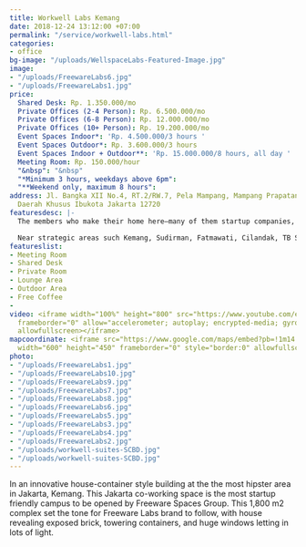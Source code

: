 ```yaml
---
title: Workwell Labs Kemang
date: 2018-12-24 13:12:00 +07:00
permalink: "/service/workwell-labs.html"
categories:
- office
bg-image: "/uploads/WellspaceLabs-Featured-Image.jpg"
image:
- "/uploads/FreewareLabs6.jpg"
- "/uploads/FreewareLabs1.jpg"
price:
  Shared Desk: Rp. 1.350.000/mo
  Private Offices (2-4 Person): Rp. 6.500.000/mo
  Private Offices (6-8 Person): Rp. 12.000.000/mo
  Private Offices (10+ Person): Rp. 19.200.000/mo
  Event Spaces Indoor*: 'Rp. 4.500.000/3 hours '
  Event Spaces Outdoor*: Rp. 3.600.000/3 hours
  Event Spaces Indoor + Outdoor**: 'Rp. 15.000.000/8 hours, all day '
  Meeting Room: Rp. 150.000/hour
  "&nbsp": "&nbsp"
  "*Minimum 3 hours, weekdays above 6pm": 
  "**Weekend only, maximum 8 hours": 
address: Jl. Bangka XII No.4, RT.2/RW.7, Pela Mampang, Mampang Prapatan, Jakarta Selatan,
  Daerah Khusus Ibukota Jakarta 12720
featuresdesc: |-
  The members who make their home here—many of them startup companies, but there’s a broad range from other industries as well— pet-friendly vibe, and cool lounge areas supported by Fabelio.com. There are workshops and networking events designed for Indonesian & global startups to improve their business. And some of the city’s best eateries are steps away. If you’re looking for a convenient location, a great mix of people, and a sense of startups, this would be the best Jakarta coworking space to join.

  Near strategic areas such Kemang, Sudirman, Fatmawati, Cilandak, TB Simatupang, Fatmawati, Blok M, Sudirman, Darmawangsa, and more.
featureslist:
- Meeting Room
- Shared Desk
- Private Room
- Lounge Area
- Outdoor Area
- Free Coffee
- 
video: <iframe width="100%" height="800" src="https://www.youtube.com/embed/MqvdZ7Fo_8Y"
  frameborder="0" allow="accelerometer; autoplay; encrypted-media; gyroscope; picture-in-picture"
  allowfullscreen></iframe>
mapcoordinate: <iframe src="https://www.google.com/maps/embed?pb=!1m14!1m8!1m3!1d15864.278249091602!2d106.813444!3d-6.254566!3m2!1i1024!2i768!4f13.1!3m3!1m2!1s0x0%3A0x1a407671640ce223!2sFreeware+%2F+workwell+Labs+Kemang+Coworking+Space+%26+Serviced+Office+(wellspaces)!5e0!3m2!1sen!2sid!4v1561525002316!5m2!1sen!2sid"
  width="600" height="450" frameborder="0" style="border:0" allowfullscreen></iframe>
photo:
- "/uploads/FreewareLabs1.jpg"
- "/uploads/FreewareLabs10.jpg"
- "/uploads/FreewareLabs9.jpg"
- "/uploads/FreewareLabs7.jpg"
- "/uploads/FreewareLabs8.jpg"
- "/uploads/FreewareLabs6.jpg"
- "/uploads/FreewareLabs5.jpg"
- "/uploads/FreewareLabs3.jpg"
- "/uploads/FreewareLabs4.jpg"
- "/uploads/FreewareLabs2.jpg"
- "/uploads/workwell-suites-SCBD.jpg"
- "/uploads/workwell-suites-SCBD.jpg"
---
```


In an innovative house-container style building at the the most hipster area in Jakarta, Kemang. This Jakarta co-working space is the most startup friendly campus to be opened by Freeware Spaces Group. This 1,800 m2 complex set the tone for Freeware Labs brand to follow, with house revealing exposed brick, towering containers, and huge windows letting in lots of light.